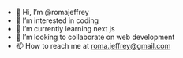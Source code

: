 - 👋 Hi, I’m @romajeffrey
- 👀 I’m interested in coding
- 🌱 I’m currently learning next js
- 💞️ I’m looking to collaborate on web development 
- 📫 How to reach me at roma.jeffrey@gmail.com

<!---
romajeffrey/romajeffrey is a ✨ special ✨ repository because its `README.md` (this file) appears on your GitHub profile.
You can click the Preview link to take a look at your changes.
--->
